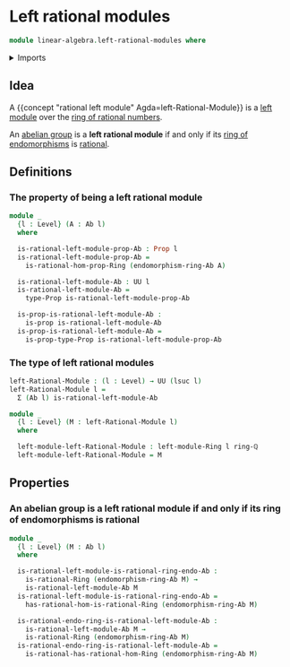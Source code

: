 # Left rational modules

```agda
module linear-algebra.left-rational-modules where
```

<details><summary>Imports</summary>

```agda
open import elementary-number-theory.ring-of-rational-numbers

open import foundation.dependent-pair-types
open import foundation.propositions
open import foundation.subtypes
open import foundation.universe-levels

open import group-theory.abelian-groups
open import group-theory.endomorphism-rings-abelian-groups
open import group-theory.homomorphisms-abelian-groups

open import linear-algebra.left-modules-rings

open import ring-theory.homomorphisms-rings
open import ring-theory.rational-rings
open import ring-theory.rings
```

</details>

## Idea

A {{concept "rational left module" Agda=left-Rational-Module}} is a
[left module](linear-algebra.left-modules-rings.md) over the
[ring of rational numbers](elementary-number-theory.ring-of-rational-numbers.md).

An [abelian group](group-theory.abelian-groups.md) is a **left rational module**
if and only if its
[ring of endomorphisms](group-theory.endomorphism-rings-abelian-groups.md) is
[rational](ring-theory.rational-rings.md).

## Definitions

### The property of being a left rational module

```agda
module _
  {l : Level} (A : Ab l)
  where

  is-rational-left-module-prop-Ab : Prop l
  is-rational-left-module-prop-Ab =
    is-rational-hom-prop-Ring (endomorphism-ring-Ab A)

  is-rational-left-module-Ab : UU l
  is-rational-left-module-Ab =
    type-Prop is-rational-left-module-prop-Ab

  is-prop-is-rational-left-module-Ab :
    is-prop is-rational-left-module-Ab
  is-prop-is-rational-left-module-Ab =
    is-prop-type-Prop is-rational-left-module-prop-Ab
```

### The type of left rational modules

```agda
left-Rational-Module : (l : Level) → UU (lsuc l)
left-Rational-Module l =
  Σ (Ab l) is-rational-left-module-Ab

module _
  {l : Level} (M : left-Rational-Module l)
  where

  left-module-left-Rational-Module : left-module-Ring l ring-ℚ
  left-module-left-Rational-Module = M
```

## Properties

### An abelian group is a left rational module if and only if its ring of endomorphisms is rational

```agda
module _
  {l : Level} (M : Ab l)
  where

  is-rational-left-module-is-rational-ring-endo-Ab :
    is-rational-Ring (endomorphism-ring-Ab M) →
    is-rational-left-module-Ab M
  is-rational-left-module-is-rational-ring-endo-Ab =
    has-rational-hom-is-rational-Ring (endomorphism-ring-Ab M)

  is-rational-endo-ring-is-rational-left-module-Ab :
    is-rational-left-module-Ab M →
    is-rational-Ring (endomorphism-ring-Ab M)
  is-rational-endo-ring-is-rational-left-module-Ab =
    is-rational-has-rational-hom-Ring (endomorphism-ring-Ab M)
```
